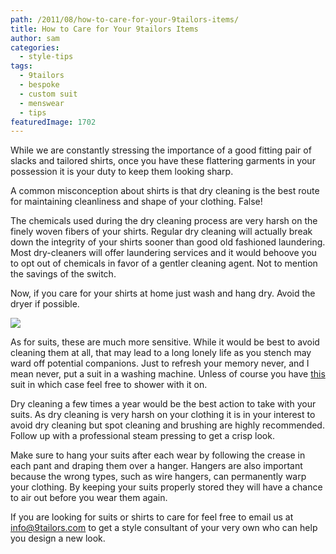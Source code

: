 ```yaml
---
path: /2011/08/how-to-care-for-your-9tailors-items/
title: How to Care for Your 9tailors Items
author: sam
categories: 
  - style-tips
tags: 
  - 9tailors
  - bespoke
  - custom suit
  - menswear
  - tips
featuredImage: 1702
---
```

While we are constantly stressing the importance of a good fitting pair of slacks and tailored shirts, once you have these flattering garments in your possession it is your duty to keep them looking sharp.

A common misconception about shirts is that dry cleaning is the best route for maintaining cleanliness and shape of your clothing. False!

The chemicals used during the dry cleaning process are very harsh on the finely woven fibers of your shirts. Regular dry cleaning will actually break down the integrity of your shirts sooner than good old fashioned laundering. Most dry-cleaners will offer laundering services and it would behoove you to opt out of chemicals in favor of a gentler cleaning agent. Not to mention the savings of the switch.

Now, if you care for your shirts at home just wash and hang dry. Avoid the dryer if possible.

[![](http://1.bp.blogspot.com/-LT0pwFjamiI/TkvuRsUVufI/AAAAAAAAAto/ZvC1Eujp3iw/s400/_MG_9367.jpg)](http://1.bp.blogspot.com/-LT0pwFjamiI/TkvuRsUVufI/AAAAAAAAAto/ZvC1Eujp3iw/s1600/_MG_9367.jpg)

As for suits, these are much more sensitive. While it would be best to avoid cleaning them at all, that may lead to a long lonely life as you stench may ward off potential companions. Just to refresh your memory never, and I mean never, put a suit in a washing machine. Unless of course you have [this](http://web-japan.org/trends/07_lifestyle/lif080707.html) suit in which case feel free to shower with it on.

Dry cleaning a few times a year would be the best action to take with your suits. As dry cleaning is very harsh on your clothing it is in your interest to avoid dry cleaning but spot cleaning and brushing are highly recommended. Follow up with a professional steam pressing to get a crisp look.

Make sure to hang your suits after each wear by following the crease in each pant and draping them over a hanger. Hangers are also important because the wrong types, such as wire hangers, can permanently warp your clothing. By keeping your suits properly stored they will have a chance to air out before you wear them again.

If you are looking for suits or shirts to care for feel free to email us at info@9tailors.com to get a style consultant of your very own who can help you design a new look.